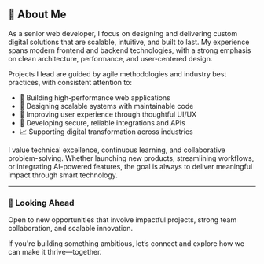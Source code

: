## 👋 About Me

As a senior web developer, I focus on designing and delivering custom digital solutions that are scalable, intuitive, and built to last. My experience spans modern frontend and backend technologies, with a strong emphasis on clean architecture, performance, and user-centered design.

Projects I lead are guided by agile methodologies and industry best practices, with consistent attention to:

- 🚀 Building high-performance web applications  
- 🧩 Designing scalable systems with maintainable code  
- 🎯 Improving user experience through thoughtful UI/UX  
- 🔐 Developing secure, reliable integrations and APIs  
- 📈 Supporting digital transformation across industries  

I value technical excellence, continuous learning, and collaborative problem-solving. Whether launching new products, streamlining workflows, or integrating AI-powered features, the goal is always to deliver meaningful impact through smart technology.

---

### 💼 Looking Ahead

Open to new opportunities that involve impactful projects, strong team collaboration, and scalable innovation.

If you're building something ambitious, let’s connect and explore how we can make it thrive—together.
